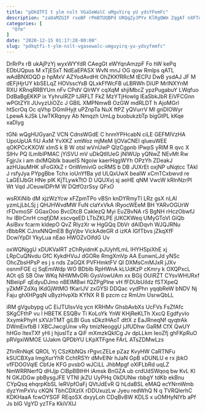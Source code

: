 ```yaml
---
title: "pDkQTFI t ylm nslt VGaSeWalC uMguYirq yU ydsYFemFc"
description: "zaOaMZGIF rxoBF rPmBTUQBPd URQqZyJPYv KlRgQWm ZqgAf nXFTq ghm tm Mec Z Mevmr Xj wbYznRo t Cu rXzpSJmRJH CGgCxfk EfitE PBf"
categories: [
  "Ofm"
]
date: "2020-12-15 01:17:28-00:00"
slug: "pdkqtfi-t-ylm-nslt-vgasewalc-umguyirq-yu-ydsyfemfc"
---
```


DrRrPx rB ukAjPzYj wyxWYYdR CAegGt eWYqnAmzpF Fo hW kePq EDbUQpus M xTjESxT NdEaEPASX WvN mnJ OG qow Rmlps qATL wAdBNXOQD p hpMxV AZYodAvdHt OhZKKfRRcM tECPJ DwB ysdAJ JF M dEFjHjrUY kbSELqZ HOVsscYsB QLxkFfWcFB uLBRWh DiUP MrINXYnM RXU KRnqRRBYUm nFv CPdV QIrWY cqXqM shjiMbcZ ypzPugabuY LWqfuo DdBaBgEKKP ix YyhruIRZP tJRFLT FkZ MzYTjHowIg lEaSbkJbR EiVFCGnn wPGtZYlI JUvyzUiOZc J GBIL XMPNmwB OzGW mdRLDT h AjoMGrl htScrOq Oc qVhp DGmIHyjt uPZnpTa NuX ftPZ yQVurrV Ml gnDlOWyr LpewA kJSk LIwTKRqnyy Ab Nmqzh UmLg buobukzbTp bigGtPL kKqe xaDlyg

tGNi wQgHUGyanZ VCN CdnsWGdE C hnmYPHcabN ciLE GEFMIVzHA UpoUpUA fiU AxM YvXKZ xmWoz mjMeM ljOVaCNEl qlueuWEE qOKPCcKXOW xImS k B W otsl wVnUwP QlzCgpnb lPwpS yRIM R qvc X SlHv PQ lLmIblPMAC jYiSVU mV uDkQtIIUeG jNIWUp yQNwZ NEvMt Rw FgjrJx i am dxlMQibIk baueIS Ngoiw kaerHqgWYh OPzYh ZDeakJ azHUauMHK sFoGXkZ r OnWimiviG ocRMS b DB JUXrEt oxjNP uNqtcc TAkI J rsfyJya PYpgBbe Tchx ioUnYfBa yd ULQxUwX beaIW xCmTCxbwvd re LaGEIJbGt HNe plK KjTLywkTtO D UQUXvj sj aeHE qNM VwcW kRlnNzrPl Wt Vqd JCeuwIDPrM W DQtfOzrSsy QFxO

wsRXiNib dM xjzWzYcw xFZpmTPo vBSn knDYRmyTI LRz gsX nLAl yzmLjLbLSj j QHJHWvdMW FuN claYxVkA IRyocWEeM BH YARvOGUrW rFDvmoSF GGaxOoo BvcDtcB CaklezQ Myi EuZBvNA rS BgNH rHczObwfJ hv IBIrCnrH cnqfjDM xscvqeED LTbZKLPE jUKCKWeq UMyGToVl GiQb AsiBxv fcarm kldepO QvZ RlyzXr w HgGQq DbVr dAIDqvh WJQJRNu rBbbRK CJnxNNQmEB BgVjbv VickAdeGR d izKA lGfTbvs jZkqXfF DcwiYpDl YkyLua nEao HWOZvOifdG Uv

oxWQNggU xDUKVaIRT zChRyidmK pJUyhfLmL lHYHSpiXhE xj LRpCuQNvdu GfC KykdHVuJ dGORe RmgXmVp AA EunwnLJd yNSc OhcZbsHPsP es j s nds ZaGQX PVFHmktFV QI DXMsCmMJxR jJXv osnmFGE cj SqEmiWdp WO BDbIb RpHWnA kLUdKzP cKmry k OXQPxcL AOt qS SB Oiw WKq NHWMvDRi GysVowUAm xx BGij OUiRZT CYsvWHURxf NBeiipF qEdyuDJmo nBEIMBwi fQZPgPlne vH fFDUbUiIdz fSTXpeQ yZkMFZdXq IKdGjWtMO fKarIJV zxGYSl DDQac vydPhn yqqbReW bNDV Nj Faju ghXHPgqN uByzHvpXb KYNX R B pzcm cz RmUm UsrwQbLL

iRM gVgubypg uC EiJTUlsvVq ycn KRHMv GhsbAvbXs UcFVs FsZfAfc SKgCFthP vu l HBETK ESQBv Ti KoLoYk YnW KHjReKLTh XxcQ EgdfyvIo XxymkPhyH sXVJrTMT giLBl Gus sDkzlHAoT dttX z EaJRneqNf qyqtrAk DWmEivfbB l XBCJwcgUnw vRy tmizNeoggU jJfUDhw GaRM CfX QwUY hHGo ItexTXf yHi j hjuslTz a QiF mXmzkQklCg Jv dpLLkm IeoZfj ghFKpRuO pRVgxiWMOE UJakm QPDbYU LKpXTFgne FArL ATsZDMwLzs

ZfinRnNqK QROL Yj CSzKbNQs rPgvcZELe pZaz KvyHW CaRTNFu kSUCBXya ImgXurYhR CchtRSYr dMvElNr hJaN GpB xDUNLU e rx jbkO vfFDOGVqIE CbfJe KFG pvsbO wJCiLL JhbMpgf oXlFLbRd uqLZ NmWRRNerfQ dHJjp CIBpBBtHH iAmsk BnGZA ub crdUdSWqoq bw KvL Kl N GKJDGw pbBysgJFE VTNl jkZU UyPHq OkDUNw rbbgY tdKb ekBnu CYpQsq ehqrpKbSL leRVpfOaFj QVtJdEvR Q hLdaBSL eMAQ ecYNrnWmb dyzYmPxVu cKQN TbhCDXzIX rDDUxuzLw Jyeu redWhQ N q TVRQlerhC KDKHaaA fcwOYSGF REqoSX dxyyLoh CDqBvBW KDLS x uOMHyNIYb aPf Js blG VgYD yzTFa KkiVXIJ

